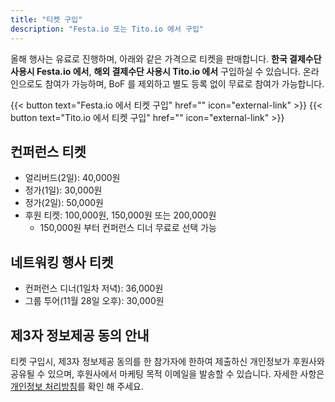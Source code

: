 ```yaml
---
title: "티켓 구입"
description: "Festa.io 또는 Tito.io 에서 구입"
---
```


올해 행사는 유료로 진행하며, 아래와 같은 가격으로 티켓을 판매합니다. **한국 결제수단 사용시 Festa.io 에서**, **해외 결제수단 사용시 Tito.io 에서** 구입하실 수 있습니다. 온라인으로도 참여가 가능하며, BoF 를 제외하고 별도 등록 없이 무료로 참여가 가능합니다.

{{< button text="Festa.io 에서 티켓 구입" href="" icon="external-link" >}}
{{< button text="Tito.io 에서 티켓 구입" href="" icon="external-link" >}}

## 컨퍼런스 티켓

- 얼리버드(2일): 40,000원
- 정가(1일): 30,000원
- 정가(2일): 50,000원
- 후원 티켓: 100,000원, 150,000원 또는 200,000원
    - 150,000원 부터 컨퍼런스 디너 무료로 선택 가능

## 네트워킹 행사 티켓

- 컨퍼런스 디너(1일차 저녁): 36,000원
- 그룹 투어(11월 28일 오후): 30,000원

## 제3자 정보제공 동의 안내
티켓 구입시, 제3자 정보제공 동의를 한 참가자에 한하여 제출하신 개인정보가 후원사와 공유될 수 있으며, 후원사에서 마케팅 목적 이메일을 발송할 수 있습니다. 자세한 사항은 [개인정보 처리방침](../privacy-policy)를 확인 해 주세요.